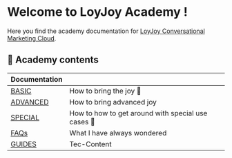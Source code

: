 # Welcome to LoyJoy Academy !

Here you find the academy documentation for [LoyJoy Conversational Marketing Cloud](https://www.loyjoy.com).

## 📖 Academy contents

| Documentation                                                           |                                                              |
| ------------------------------------------------------------------------| ------------------------------------------------------------ |
| [BASIC](basic/basic.md)                                                 |  How to bring the joy :tada:                                 |
| [ADVANCED](advanced/advanced.md)                                        |  How to bring advanced joy                                   | 
| [SPECIAL](special/special.md)                                           |  How to how to get around with special use cases :star2:     |
| [FAQs](faq/faq.md)                                                      |  What I have always wondered                                 |
| [GUIDES](guides/guides.md)                                              |  Tec-Content                                                 | 
